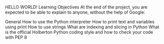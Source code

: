 HELLO WORLD!
Learning Objectives
At the end of the project, you are expected to be able to explain to anyone, without the help of Google:

General
How to use the Python interpreter
How to print text and variables using print
How to use strings
What are indexing and slicing in Python
What is the official Holberton Python coding style and how to check your code with PEP 8

